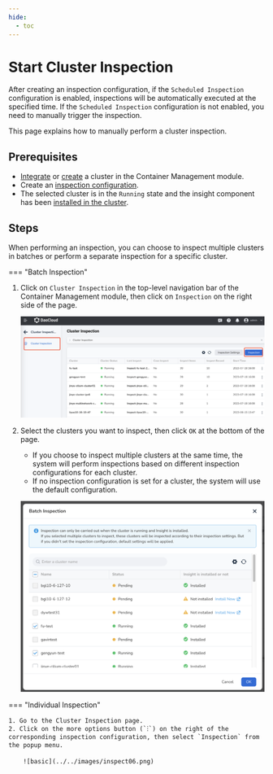 ```yaml
---
hide:
  - toc
---
```


# Start Cluster Inspection

After creating an inspection configuration, if the `Scheduled Inspection` configuration is enabled, inspections will be automatically executed at the specified time. If the `Scheduled Inspection` configuration is not enabled, you need to manually trigger the inspection.

This page explains how to manually perform a cluster inspection.

## Prerequisites

- [Integrate](../clusters/integrate-cluster.md) or [create](../clusters/create-cluster.md) a cluster in the Container Management module.
- Create an [inspection configuration](config.md).
- The selected cluster is in the `Running` state and the insight component has been [installed in the cluster](../../../insight/quickstart/install/install-agent.md).

## Steps

When performing an inspection, you can choose to inspect multiple clusters in batches or perform a separate inspection for a specific cluster.

=== "Batch Inspection"

1. Click on `Cluster Inspection` in the top-level navigation bar of the Container Management module, then click on `Inspection` on the right side of the page.

    ![start](../../images/inspect04.png)

2. Select the clusters you want to inspect, then click `OK` at the bottom of the page.

    - If you choose to inspect multiple clusters at the same time, the system will perform inspections based on different inspection configurations for each cluster.
    - If no inspection configuration is set for a cluster, the system will use the default configuration.

    ![start](../../images/inspect05.png)

=== "Individual Inspection"

    1. Go to the Cluster Inspection page.
    2. Click on the more options button (`ⵗ`) on the right of the corresponding inspection configuration, then select `Inspection` from the popup menu.

        ![basic](../../images/inspect06.png)
